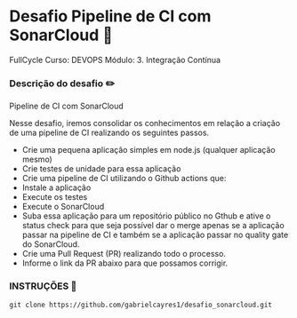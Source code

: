 # Desafio Pipeline de CI com SonarCloud 🎲
FullCycle Curso: DEVOPS 
Módulo: 3. Integração Contínua

### Descrição do desafio ✏️

Pipeline de CI com SonarCloud

Nesse desafio, iremos consolidar os conhecimentos em relação a criação de uma pipeline de CI realizando os seguintes passos.

- Crie uma pequena aplicação simples em node.js (qualquer aplicação mesmo)
- Crie testes de unidade para essa aplicação
- Crie uma pipeline de CI utilizando o Github actions que:
- Instale a aplicação
- Execute os testes
- Execute o SonarCloud
- Suba essa aplicação para um repositório público no Gthub e ative o status check para que seja possível dar o merge apenas se a aplicação passar na pipeline de CI e também se a aplicação passar no quality gate do SonarCloud.
- Crie uma Pull Request (PR) realizando todo o processo.
- Informe o link da PR abaixo para que possamos corrigir.

### INSTRUÇÕES 📌
```
git clone https://github.com/gabrielcayres1/desafio_sonarcloud.git

```


<br/>
<br/>


